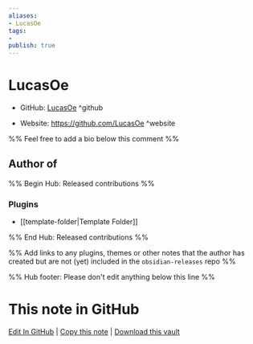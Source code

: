 ```yaml
---
aliases:
- LucasOe
tags:
- 
publish: true
---
```


# LucasOe

- GitHub: [LucasOe](https://github.com/LucasOe/) ^github
<!-- - Discord: `@` ^discord-->
- Website: <https://github.com/LucasOe> ^website
<!-- - [[Publish sites|Publish site]]: <https://> ^publish-->

%% Feel free to add a bio below this comment %%


## Author of

%% Begin Hub: Released contributions %%
### Plugins
- [[template-folder|Template Folder]]

%% End Hub: Released contributions %%

%% Add links to any plugins, themes or other notes that the author has created but are not (yet) included in the `obsidian-releases` repo %%

<!--
### Unlisted plugins
-->

<!--
### Others
-->

<!--
## Sponsor this author
-->

<!-- - [[GitHub sponsors]]: [Sponsor @LucasOe on GitHub Sponsors](https://github.com/sponsors/LucasOe) ^github-sponsor-->
<!-- - [[Buy me a coffee]]: <https://> ^buy-me-a-coffee-->
<!-- - [[PayPal]]: <https://> ^paypal-->
<!-- - [[Patreon]]: <https://> ^patreon-->

<!--
## Follow this author
-->

<!-- - [[YouTube Channels|On YouTube]]: <https://> ^youtube-->
<!-- - Twitter: <https://> ^twitter-->
<!-- - ... -->

%% Hub footer: Please don't edit anything below this line %%

# This note in GitHub

<span class="git-footer">[Edit In GitHub](https://github.dev/obsidian-community/obsidian-hub/blob/main/01%20-%20Community/People/LucasOe.md "git-hub-edit-note") | [Copy this note](https://raw.githubusercontent.com/obsidian-community/obsidian-hub/main/01%20-%20Community/People/LucasOe.md "git-hub-copy-note") | [Download this vault](https://github.com/obsidian-community/obsidian-hub/archive/refs/heads/main.zip "git-hub-download-vault") </span>
